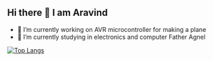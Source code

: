 ## Hi there 👋 I am Aravind

- 🔭 I’m currently working on AVR microcontroller for making a plane
- 🌱 I’m currently studying in electronics and computer Father Agnel



[![Top Langs](https://github-readme-stats.vercel.app/api/top-langs/?username=Pie1722&layout=donut)](https://github.com/Pie1722/github-readme-stats)
